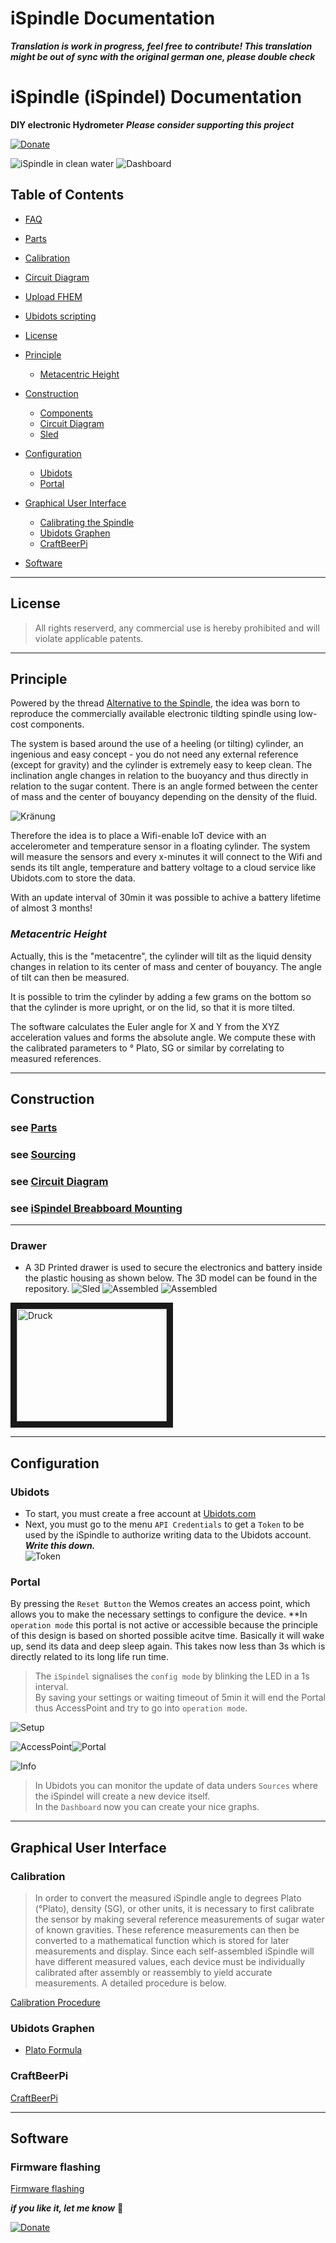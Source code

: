 # iSpindle Documentation

***Translation is work in progress, feel free to contribute!
This translation might be out of sync with the original german one, please double check***


iSpindle (iSpindel) Documentation
===================

**DIY electronic Hydrometer**
***Please consider supporting this project***  

[![Donate](https://www.paypalobjects.com/en_US/i/btn/btn_donate_LG.gif)](https://www.paypal.me/universam)


![iSpindle in clean water](/pics/floating.jpg)
![Dashboard](/pics/Dashboard.jpg)


## Table of Contents


- [FAQ](FAQ-en.md)
- [Parts](Parts_en.md)
- [Calibration](Calibration_en.md)
- [Circuit Diagram](circuit_diagram_en.md)
- [Upload FHEM](upload-FHEM_en.md)
- [Ubidots scripting](ubidotsscripting_en.md)


- [License](#license)
- [Principle](#principle)
  - [Metacentric Height](#metacentric-height)
- [Construction](#construction)
  - [Components](#components)
  - [Circuit Diagram](#circuit-diagram)
  - [Sled](#sled)
- [Configuration](#configuration)
  - [Ubidots](#ubidots)
  - [Portal](#portal)
- [Graphical User Interface](#graphical-user-interface)
  - [Calibrating the Spindle](#calibration)
  - [Ubidots Graphen](#ubidots-graphen)
  - [CraftBeerPi](#craftbeerpi)
- [Software](#software)


***

## License


> All rights reserverd, any commercial use is hereby prohibited and will violate applicable patents.

***

## Principle

Powered by the thread [Alternative to the Spindle](http://hobbybrauer.de/forum/viewtopic.php?f=7&t=11157&view=unread#p170499), the idea was born to reproduce the commercially available electronic tildting spindle using low-cost components.

The system is based around the use of a heeling (or tilting) cylinder, an ingenious and easy concept - you do not need any external reference (except for gravity) and the cylinder is extremely easy to keep clean. The inclination angle changes in relation to the buoyancy and thus directly in relation to the sugar content. There is an angle formed between the center of mass and the center of bouyancy depending on the density of the fluid.


![Kränung](/pics/kraengung.jpg)

Therefore the idea  is to place a Wifi-enable IoT device with an accelerometer and temperature sensor in a floating cylinder. The system will measure the sensors and every x-minutes it will connect to the Wifi and sends its tilt angle, temperature and battery voltage to a cloud service like Ubidots.com to store the data.

With an update interval of 30min it was possible to achive a battery lifetime of almost 3 months!

### *Metacentric Height*

Actually, this is the "metacentre", the cylinder will tilt as the liquid density changes in relation to its center of mass and center of bouyancy. The angle of tilt can then be measured. 

It is possible to trim the cylinder by adding a few grams on the bottom so that the cylinder is more upright, or on the lid, so that it is more tilted.

The software calculates the Euler angle for X and Y from the XYZ acceleration values and forms the absolute angle. We compute these with the calibrated parameters to ° Plato, SG or similar by correlating to measured references.


***

## Construction

### see [Parts](Parts_en.md)

### see [Sourcing](Parts_en.md)

### see [Circuit Diagram](circuit_diagram_en.md)

### see [iSpindel Breabboard Mounting](iSpindelbreadboard_en.md)

***

### Drawer
- A 3D Printed drawer is used to secure the electronics and battery inside the plastic housing as shown below. The 3D model can be found in the repository.
![Sled](/pics/Schlitten_cad.jpg)
![Assembled](/pics/assembled2.jpg)
![Assembled](/pics/assembled.jpg)

<a href="http://www.youtube.com/watch?feature=player_embedded&v=gpVarh8BxhQ" target="_blank"><img src="http://img.youtube.com/vi/gpVarh8BxhQ/0.jpg" 
alt="Druck" width="240" height="180" border="10" /></a>



***

## Configuration

### Ubidots

- To start, you must create a free account at [Ubidots.com](https://ubidots.com)
- Next, you must go to the menu  ```API Credentials``` to get a ```Token``` to be used by the iSpindle to authorize writing data to the Ubidots account.
***Write this down.***  
![Token](/pics/UbiToken.jpg)  

### Portal

By pressing the  ```Reset Button``` the Wemos creates an access point, which allows you to make the necessary settings to configure the device. **In `operation mode` this portal is not active or accessible because the principle of this design is based on shorted possible acitve time. Basically it will wake up, send its data and deep sleep again. This takes now less than 3s which is directly related to its long life run time.

> The ```iSpindel``` signalises the `config mode` by blinking the LED in a 1s interval.  
By saving your settings or waiting timeout of 5min it will end the Portal thus AccessPoint and try to go into `operation mode`.


   ![Setup](/pics/configuration.png)

   ![AccessPoint](/pics/AP.png)![Portal](/pics/Portal.png)

  ![Info](/pics/info.png)

> In Ubidots you can monitor the update of data unders ```Sources``` where the iSpindel will create a new device itself.  
In the ```Dashboard``` now you can create your nice graphs.

***
## Graphical User Interface

### Calibration

> In order to convert the measured iSpindle angle to degrees Plato (°Plato), density (SG), or other units, it is necessary to first calibrate the sensor by making several reference measurements of sugar water of known gravities. These reference measurements can then be converted to a mathematical function which is stored for later measurements and display. Since each self-assembled iSpindle will  have different measured values, each device must be individually calibrated after assembly or reassembly to yield accurate measurements. A detailed procedure is below.

[Calibration Procedure](Calibration_en.md)

### Ubidots Graphen

- [Plato Formula](Calibration_en.md#forumla)

### CraftBeerPi

[CraftBeerPi](https://github.com/universam1/iSpindel/issues/3)
***

## Software 

### Firmware flashing

[Firmware flashing](Firmware.md)

***if you like it, let me know***  :beers:

[![Donate](https://www.paypalobjects.com/de_DE/DE/i/btn/btn_donate_LG.gif)](https://www.paypal.me/universam)

